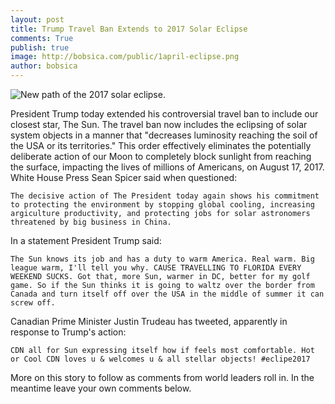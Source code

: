 ```yaml
---
layout: post
title: Trump Travel Ban Extends to 2017 Solar Eclipse
comments: True
publish: true 
image: http://bobsica.com/public/1april-eclipse.png
author: bobsica
--- 
```


![New path of the 2017 solar eclipse.](http://bobsica.com/public/1april-eclipse.png "2017 eclipse.")
    
President Trump today extended his controversial travel ban to include our closest star, The Sun. The travel ban now includes the eclipsing of solar system objects in a manner that "decreases luminosity reaching the soil of the USA or its territories." This order effectively eliminates the potentially deliberate action of our Moon to completely block sunlight from reaching the surface, impacting the lives of millions of Americans, on August 17, 2017. White House Press Sean Spicer said when questioned:

    The decisive action of The President today again shows his commitment to protecting the environment by stopping global cooling, increasing argiculture productivity, and protecting jobs for solar astronomers threatened by big business in China.  

In a statement President Trump said:

    The Sun knows its job and has a duty to warm America. Real warm. Big league warm, I'll tell you why. CAUSE TRAVELLING TO FLORIDA EVERY WEEKEND SUCKS. Got that, more Sun, warmer in DC, better for my golf game. So if the Sun thinks it is going to waltz over the border from Canada and turn itself off over the USA in the middle of summer it can screw off.
    
Canadian Prime Minister Justin Trudeau has tweeted, apparently in response to Trump's action:

    CDN all for Sun expressing itself how if feels most comfortable. Hot or Cool CDN loves u & welcomes u & all stellar objects! #eclipe2017
    
More on this story to follow as comments from world leaders roll in. In the meantime leave your own comments below.
